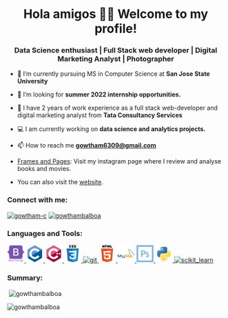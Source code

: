 <h1 align="center">Hola amigos 🤘🏼 Welcome to my profile!</h1>
<h3 align="center">Data Science enthusiast | Full Stack web developer | Digital Marketing Analyst | Photographer</h3>


- 📖 I’m currently pursuing MS in Computer Science at **San Jose State University**

- 📖 I’m looking for **summer 2022 internship opportunities.**

- 💼 I have 2 years of work experience as a full stack web-developer and digital marketing analyst from **Tata Consultancy Services**

- 💻 I am currently working on **data science and analytics projects.**

- 📫 How to reach me **gowtham6309@gmail.com**

- <a href="https://www.instagram.com/frames.and.pages/" target="blank">Frames and Pages</a>: Visit my instagram page where I review and analyse books and movies.

- You can also visit the <a href="https://framesandpages.netlify.app/">website</a>.

<h3 align="left">Connect with me:</h3>
<p align="left">
<a href="https://linkedin.com/in/gowtham-c" target="blank"><img align="center" src="https://cdn.jsdelivr.net/npm/simple-icons@3.0.1/icons/linkedin.svg" alt="gowtham-c" height="30" width="40" /></a>
<a href="https://instagram.com/gowthambalboa" target="blank"><img align="center" src="https://cdn.jsdelivr.net/npm/simple-icons@3.0.1/icons/instagram.svg" alt="gowthambalboa" height="30" width="40" /></a>
</p>

<h3 align="left">Languages and Tools:</h3>
<p align="left"> <a href="https://getbootstrap.com" target="_blank"> <img src="https://raw.githubusercontent.com/devicons/devicon/master/icons/bootstrap/bootstrap-plain-wordmark.svg" alt="bootstrap" width="40" height="40"/> </a> <a href="https://www.cprogramming.com/" target="_blank"> <img src="https://raw.githubusercontent.com/devicons/devicon/master/icons/c/c-original.svg" alt="c" width="40" height="40"/> </a> <a href="https://www.w3schools.com/cpp/" target="_blank"> <img src="https://raw.githubusercontent.com/devicons/devicon/master/icons/cplusplus/cplusplus-original.svg" alt="cplusplus" width="40" height="40"/> </a> <a href="https://www.w3schools.com/css/" target="_blank"> <img src="https://raw.githubusercontent.com/devicons/devicon/master/icons/css3/css3-original-wordmark.svg" alt="css3" width="40" height="40"/> </a> <a href="https://git-scm.com/" target="_blank"> <img src="https://www.vectorlogo.zone/logos/git-scm/git-scm-icon.svg" alt="git" width="40" height="40"/> </a> <a href="https://www.w3.org/html/" target="_blank"> <img src="https://raw.githubusercontent.com/devicons/devicon/master/icons/html5/html5-original-wordmark.svg" alt="html5" width="40" height="40"/> </a> <a href="https://www.mysql.com/" target="_blank"> <img src="https://raw.githubusercontent.com/devicons/devicon/master/icons/mysql/mysql-original-wordmark.svg" alt="mysql" width="40" height="40"/> </a> <a href="https://www.photoshop.com/en" target="_blank"> <img src="https://raw.githubusercontent.com/devicons/devicon/master/icons/photoshop/photoshop-line.svg" alt="photoshop" width="40" height="40"/> </a> <a href="https://www.python.org" target="_blank"> <img src="https://raw.githubusercontent.com/devicons/devicon/master/icons/python/python-original.svg" alt="python" width="40" height="40"/> </a> <a href="https://scikit-learn.org/" target="_blank"> <img src="https://upload.wikimedia.org/wikipedia/commons/0/05/Scikit_learn_logo_small.svg" alt="scikit_learn" width="40" height="40"/> </a> </p>

<!--<p><img align="center" src="https://github-readme-stats.vercel.app/api/top-langs?username=gowthambalboa&show_icons=true&theme=dark&locale=en&layout=compact" alt="gowthambalboa" /></p> -->

<h3 align="left">Summary:</h3>
<p>&nbsp;<img align="center" src="https://github-readme-stats.vercel.app/api?username=gowthambalboa&show_icons=true&locale=en" alt="gowthambalboa" /></p>
<p align="left"> <img src="https://komarev.com/ghpvc/?username=gowthambalboa&label=Profile%20views&color=17a9e8&style=plastic" alt="gowthambalboa" /> </p>
